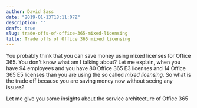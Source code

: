 ```yaml
---
author: David Sass
date: "2019-01-13T18:11:07Z"
description: ""
draft: true
slug: trade-offs-of-office-365-mixed-licensing
title: Trade offs of Office 365 mixed licensing
---
```



You probably think that you can save money using mixed licenses for Office 365. You don't know what am I talking about?
Let me explain, when you have 94 employees and you have 80 Office 365 E3 licenses and 14 Office 365 E5 licenses than you are using the so called *mixed licensing*.
So what is the trade off because you are saving money now without seeing any issues?

Let me give you some insights about the service architecture of Office 365




